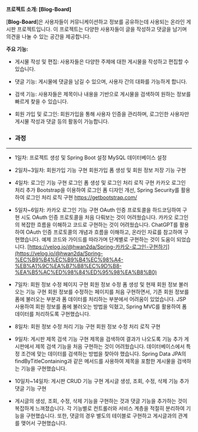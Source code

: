 **프로젝트 소개: [Blog-Board]**

[**Blog-Board**]은 사용자들이 커뮤니케이션하고 정보를 공유하는데 사용되는 온라인 게시판 프로젝트입니다. 이 프로젝트는 다양한 사용자들이 글을 작성하고 댓글을 남기며 의견을 나눌 수 있는 공간을 제공합니다.

**주요 기능:**

- 게시물 작성 및 편집: 사용자들은 다양한 주제에 대한 게시물을 작성하고 편집할 수 있습니다.
- 댓글 기능: 게시물에 댓글을 남길 수 있으며, 사용자 간의 대화를 가능하게 합니다.
- 검색 기능: 사용자들은 제목이나 내용을 기반으로 게시물을 검색하여 원하는 정보를 빠르게 찾을 수 있습니다.
- 회원 가입 및 로그인: 회원가입을 통해 사용자 인증을 관리하며, 로그인한 사용자만 게시물 작성과 댓글 등의 활동이 가능합니다.

- ### 과정

---

- 1일차:
프로젝트 생성 및 Spring Boot 설정
MySQL 데이터베이스 설정

- 2일차~3일차:
회원가입 기능 구현
회원가입 폼 생성 및 회원 정보 저장 기능 구현

- 4일차:
로그인 기능 구현
로그인 폼 생성 및 로그인 처리 로직 구현
카카오 로그인 처리 추가
Bootstrap을 이용하여 로그인 폼 디자인 개선, Spring Security를 활용하여 로그인 처리 로직 구현
https://getbootstrap.com/

- 5일차~6일차:
카카오 로그인 기능 구현
OAuth 인증 프로토콜을 하드코딩하여 구현 시도
OAuth 인증 프로토콜을 처음 다뤄보는 것이 어려웠습니다. 카카오 로그인의 복잡한 흐름을 이해하고 코드로 구현하는 것이 어려웠습니다.
ChatGPT를 활용하여 OAuth 인증 프로토콜의 개념과 흐름을 이해하고, 온라인 자료를 참고하여 구현했습니다.
예제 코드와 가이드를 따라가며 단계별로 구현하는 것이 도움이 되었습니다.
[https://velog.io/@hwan2da/Spring-카카오-로그인-구현하기](https://velog.io/@hwan2da/Spring-%EC%B9%B4%EC%B9%B4%EC%98%A4-%EB%A1%9C%EA%B7%B8%EC%9D%B8-%EA%B5%AC%ED%98%84%ED%95%98%EA%B8%B0)

- 7일차:
회원 정보 수정 페이지 구현
회원 정보 수정 폼 생성 및 현재 회원 정보 불러오는 기능 구현
회원 정보를 수정하는 페이지를 처음 구현하면서, 기존 회원 정보를 폼에 불러오는 부분과 폼 데이터를 처리하는 부분에서 어려움이 있었습니다.
JSP 사용하여 회원 정보를 폼에 불러오는 방법을 익혔고, Spring MVC를 활용하여 폼 데이터를 처리하도록 구현했습니다.

- 8일차:
회원 정보 수정 처리 기능 구현
회원 정보 수정 처리 로직 구현

- 9일차:
게시판 제목 검색 기능 구현
제목을 검색하여 결과가 나오도록 기능 추가
게시판에서 제목 검색 기능을 처음 구현하는 것이 어려웠습니다. 데이터베이스에서 특정 조건에 맞는 데이터를 검색하는 방법을 찾아야 했습니다.
Spring Data JPA의 findByTitleContaining과 같은 메서드를 사용하여 제목을 포함한 게시물을 검색하는 기능을 구현했습니다.

- 10일차~14일차:
게시판 CRUD 기능 구현
게시글 생성, 조회, 수정, 삭제 기능 추가
댓글 기능 구현
- 게시글의 생성, 조회, 수정, 삭제 기능을 구현하는 것과 댓글 기능을 추가하는 것이 복잡하게 느껴졌습니다.
각 기능별로 컨트롤러와 서비스 계층을 적절히 분리하여 기능을 구현했습니다. 또한, 댓글의 경우 별도의 테이블로 구현하고 게시글과의 관계를 맺어서 구현했습니다.
